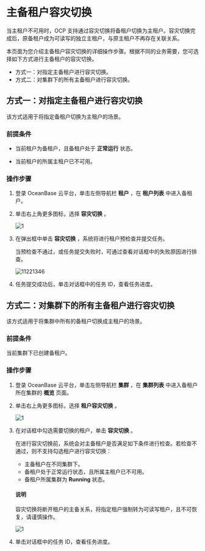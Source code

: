 # 主备租户容灾切换

当主租户不可用时，OCP 支持通过容灾切换将备租户切换为主租户。容灾切换完成后，原备租户成为可读写的独立主租户，与原主租户不再存在关联关系。

本页面为您介绍主备租户容灾切换的详细操作步骤。根据不同的业务需要，您可选择如下方式进行主备租户的容灾切换。

* 方式一：对指定主备租户进行容灾切换。
* 方式二：对集群下的所有主备租户进行容灾切换。

## 方式一：对指定主备租户进行容灾切换

该方式适用于将指定备租户切换为主租户的场景。

### 前提条件

* 当前租户为备租户，且备租户处于 **正常运行** 状态。

* 当前租户的所属主租户已不可用。

### 操作步骤

1. 登录 OceanBase 云平台，单击左侧导航栏 **租户** ，在 **租户列表** 中进入备租户。

2. 单击右上角更多图标，选择 **容灾切换** 。

   ![1](https://obbusiness-private.oss-cn-shanghai.aliyuncs.com/doc/img/ocp/431/%E5%AE%B9%E7%81%BE%E5%88%87%E6%8D%A2.png)

3. 在弹出框中单击 **容灾切换** ，系统将进行租户预检查并提交任务。

   当预检查不通过，或任务提交失败时，可通过查看对话框中的失败原因进行排查。

   ![11221346](https://obbusiness-private.oss-cn-shanghai.aliyuncs.com/doc/img/ocp/431/%E5%AE%B9%E7%81%BE%E5%88%87%E6%8D%A2%E5%AF%B9%E8%AF%9D%E6%A1%86.png)

4. 任务提交成功后，单击对话框中的任务 ID，查看任务进度。

## 方式二：对集群下的所有主备租户进行容灾切换

该方式适用于将集群中所有的备租户切换成主租户的场景。

### 前提条件

当前集群下已创建备租户。

### 操作步骤

1. 登录 OceanBase 云平台，单击左侧导航栏 **集群** ，在 **集群列表** 中进入备租户所在集群的 **概览** 页面。

2. 单击右上角更多图标，选择 **租户容灾切换** 。

   ![1](https://obbusiness-private.oss-cn-shanghai.aliyuncs.com/doc/img/ocp/420/%E7%A7%9F%E6%88%B7%E5%AE%B9%E7%81%BE%E5%88%87%E6%8D%A2-%E9%9B%86%E7%BE%A4.png)

3. 在对话框中勾选需要切换的租户，单击 **容灾切换** 。

   在进行容灾切换前，系统会对主备租户是否满足如下条件进行检查。若检查不通过，则不支持勾选租户进行容灾切换：

      * 主备租户在不同集群下。
      * 备租户处于正常运行状态，且所属主租户已不可用。
      * 备租户所属集群为 **Running** 状态。

    <main id="notice" type='explain'>
    <h4>说明</h4>
    <p>容灾切换将断开租户的主备关系，将指定租户强制转为可读写租户，且不可恢复，请谨慎操作。</p>
    </main>

   ![1](https://obbusiness-private.oss-cn-shanghai.aliyuncs.com/doc/img/ocp/430/%E5%AE%B9%E7%81%BE%E5%88%87%E6%8D%A2.png)

4. 单击对话框中的任务 ID，查看任务进度。
